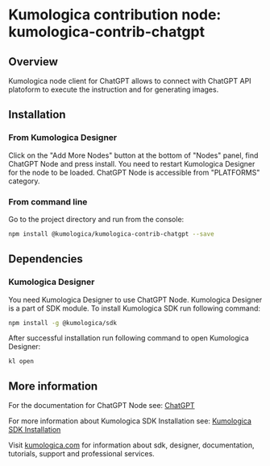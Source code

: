 # Kumologica contribution node: kumologica-contrib-chatgpt

## Overview
Kumologica node client for ChatGPT allows to connect with ChatGPT API platoform to execute the instruction and for generating images.

## Installation

### From Kumologica Designer
Click on the "Add More Nodes" button at the bottom of "Nodes" panel, find ChatGPT Node and press install. 
You need to restart Kumologica Designer for the node to be loaded. ChatGPT Node is accessible from "PLATFORMS" category.
### From command line
Go to the project directory and run from the console:
```bash
npm install @kumologica/kumologica-contrib-chatgpt --save
```

## Dependencies
### Kumologica Designer
You need Kumologica Designer to use ChatGPT Node. Kumologica Designer is a part of SDK module.
To install Kumologica SDK run following command:
```bash
npm install -g @kumologica/sdk
```

After successful installation run following command to open Kumologica Designer:
```
kl open
```

## More information
For the documentation for ChatGPT Node see: [ChatGPT](https://docs.kumologica.com/docs/references/ChatGPT.html)

For more information about Kumologica SDK Installation see: [Kumologica SDK Installation](https://docs.kumologica.com/docs/guide/GettingStarted.html#installation)

Visit [kumologica.com](https://www.kumologica.com) for information about sdk, designer, documentation, tutorials, support and professional services.
